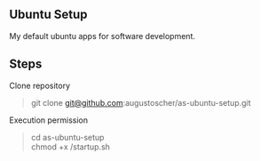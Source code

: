 ## Ubuntu Setup
My default ubuntu apps for software development.

## Steps
Clone repository
> git clone git@github.com:augustoscher/as-ubuntu-setup.git

Execution permission
> cd as-ubuntu-setup  
> chmod +x /startup.sh  

